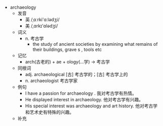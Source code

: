 - archaeology
  - 发音
    - 英 /ˌɑːrki'ɑːlədʒi/
    - 美 /,ɑrkɪ'ɑlədʒi/
  - 词义
    - n. 考古学
      - the study of ancient societies by examining what remains of their buildings,  grave s  , tools etc
  - 记忆
    - arch(古老的) + ae + ology(…学) → 考古学
  - 同根词
    - adj. archaeological [古] 考古学的；[古] 考古学上的
    - n. archaeologist 考古学家
  - 例句
    - I have a passion for archaeology . 我对考古学有热情。
    - He displayed interest in archaeology. 他对考古学有兴趣。
    - His special interest was archaeology and art history. 他对考古学和艺术史有特殊的兴趣。
  - 补充